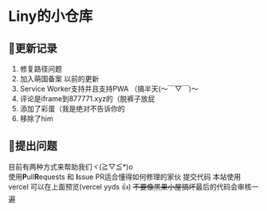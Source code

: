 # Liny的小仓库  
## 🌵更新记录
 1. 修复路径问题
 2. 加入萌国备案
以前的更新
 1. Service Worker支持并且支持PWA （搞半天(～￣▽￣)～
 2. 评论是iframe到877771.xyz的（脱裤子放屁
 3. 添加了彩蛋（我是绝对不告诉你的
 4. 移除了him
## 💁提出问题
目前有两种方式来帮助我们ヾ(≧▽≦*)o  
使用**P**ull**R**equests 和 **I**ssue
PR适合懂得如何修理的家伙 提交代码 本站使用vercel 可以在上面预览(vercel yyds 👍) ~~不要像黑果小屋搞坏~~最后的代码会审核一遍  





